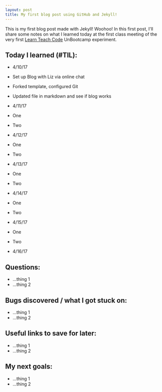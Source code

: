 ```yaml
---
layout: post
title: My first blog post using GitHub and Jekyll!
---
```


This is my first blog post made with Jekyll! Woohoo! In this first post, I'll share some notes on what I learned today at the first class meeting of the very first [Learn Teach Code](http://learnteachcode.org/) UnBootcamp experiment.

## Today I learned (#TIL):

- 4/10/17

- Set up Blog with Liz via online chat
- Forked template, configured Git
- Updated file in markdown and see if blog works

- 4/11/17
- One
- Two

- 4/12/17

- One
- Two

- 4/13/17

- One
- Two

- 4/14/17 

- One
- Two

- 4/15/17 

- One
- Two

- 4/16/17

## Questions:

- ...thing 1
- ...thing 2

## Bugs discovered / what I got stuck on:

- ...thing 1
- ...thing 2

## Useful links to save for later:

- ...thing 1
- ...thing 2

## My next goals:

- ...thing 1
- ...thing 2
